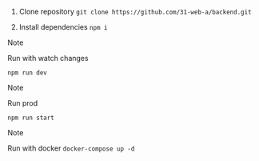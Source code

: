 1. Clone repository
`git clone https://github.com/31-web-a/backend.git`

2. Install dependencies
`npm i`

> [!NOTE]
> Run with watch changes

`npm run dev`

> [!NOTE]
> Run prod

`npm run start`



> [!NOTE]
> Run with docker
`docker-compose up -d`